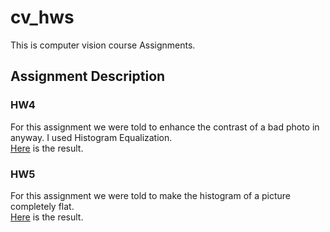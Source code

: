 # cv_hws
This is computer vision course Assignments.

## Assignment Description

### HW4
For this assignment we were told to enhance the contrast of a bad photo in anyway. I used Histogram Equalization.  
[Here](hw4/README.md) is the result.

### HW5 
For this assignment we were told to make the histogram of a picture completely flat.  
[Here](hw5/README.md) is the result.
